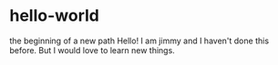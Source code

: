 # hello-world
the beginning of a new path
Hello! I am jimmy and I haven't done this before. But I would love to learn new things.
